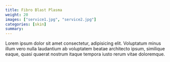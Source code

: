 ```yaml
---
title: Fibro Blast Plasma
weight: 20
images: ["service1.jpg", "service2.jpg"]
categories: [skin]
summary: 
---
```

Lorem ipsum dolor sit amet consectetur, adipisicing elit. Voluptatum minus illum vero nulla laudantium ab voluptatem beatae architecto ipsum, similique eaque, quasi quaerat nostrum itaque tempora iusto rerum vitae doloremque.